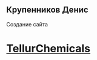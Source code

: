 ## Крупенников Денис
Создание сайта


# [TellurChemicals](https://kdvprog.github.io/TellurChemicals/ru/ "TellurChemicals")
